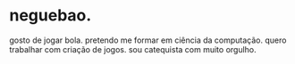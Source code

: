 # neguebao.
gosto de jogar bola.
pretendo me formar em ciência da computação.
quero trabalhar com criação de jogos.
sou catequista com muito orgulho.
